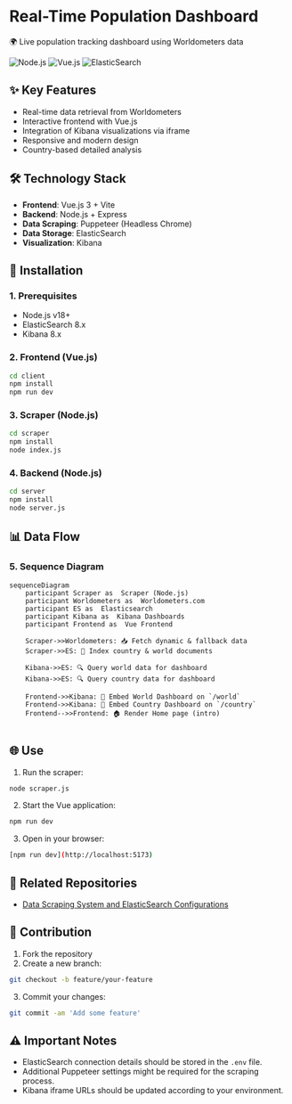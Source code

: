 # Real-Time Population Dashboard

🌍 Live population tracking dashboard using Worldometers data

![Node.js](https://img.shields.io/badge/Node.js-18%2B-339933)
![Vue.js](https://img.shields.io/badge/Vue.js-3-4FC08D)
![ElasticSearch](https://img.shields.io/badge/ElasticSearch-8%2B-005571)

## ✨ Key Features
- Real-time data retrieval from Worldometers
- Interactive frontend with Vue.js
- Integration of Kibana visualizations via iframe
- Responsive and modern design
- Country-based detailed analysis

## 🛠 Technology Stack
- **Frontend**: Vue.js 3 + Vite
- **Backend**: Node.js + Express
- **Data Scraping**: Puppeteer (Headless Chrome)
- **Data Storage**: ElasticSearch
- **Visualization**: Kibana

## 🚀 Installation

### 1. Prerequisites
- Node.js v18+
- ElasticSearch 8.x
- Kibana 8.x

### 2. Frontend (Vue.js)
```bash
cd client
npm install
npm run dev
```
### 3. Scraper (Node.js)
```bash
cd scraper
npm install
node index.js
```

### 4. Backend (Node.js)
```bash
cd server
npm install
node server.js
```

## 📊 Data Flow

### 5. Sequence Diagram
```mermaid
sequenceDiagram
    participant Scraper as  Scraper (Node.js)
    participant Worldometers as  Worldometers.com
    participant ES as  Elasticsearch
    participant Kibana as  Kibana Dashboards
    participant Frontend as  Vue Frontend

    Scraper->>Worldometers: 📥 Fetch dynamic & fallback data
    Scraper->>ES: 💾 Index country & world documents

    Kibana->>ES: 🔍 Query world data for dashboard
    Kibana->>ES: 🔍 Query country data for dashboard

    Frontend->>Kibana: 🔗 Embed World Dashboard on `/world`
    Frontend->>Kibana: 🔗 Embed Country Dashboard on `/country`
    Frontend-->>Frontend: 🏠 Render Home page (intro)


```
## 🌐 Use
1. Run the scraper:
```bash
node scraper.js
```
2. Start the Vue application:
```bash
npm run dev
```
3. Open in your browser:
```bash
[npm run dev](http://localhost:5173)
```
## 🔗 Related Repositories
- [Data Scraping System and ElasticSearch Configurations ](https://github.com/fehu-zone/population-scraper-node)

## 🤝 Contribution
1. Fork the repository
2. Create a new branch:
```bash
git checkout -b feature/your-feature
```
3. Commit your changes:
```bash
git commit -am 'Add some feature'
```
## ⚠️ Important Notes
- ElasticSearch connection details should be stored in the `.env` file.
- Additional Puppeteer settings might be required for the scraping process.
- Kibana iframe URLs should be updated according to your environment.
